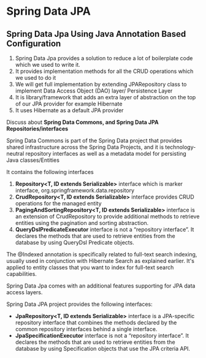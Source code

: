 # Spring Data JPA

## Spring Data Jpa Using Java Annotation Based Configuration

1. Spring Data Jpa provides a solution to reduce a lot of boilerplate code which we used to write it.
2. It provides implementation methods for all the CRUD operations which we used to do it
3. We will get full implementation by extending JPARepository class to implement Data Access Object (DAO) layer/ Persistence Layer
4. It is library/framework that adds an extra layer of abstraction on the top of our JPA provider  for example Hibernate
5. It uses Hibernate as a default JPA provider

Discuss about **Spring Data Commons, and Spring Data JPA Repositories/interfaces**

Spring Data Commons is part of the Spring Data project that provides shared infrastructure across the Spring Data Projects, and it is technology-neutral repository interfaces as well as a metadata model for persisting Java classes/Entities

It contains the following interfaces

1. **Repository<T, ID extends Serializable>** interface which is marker interface, org.springframework.data.repository
2. **CrudRepository<T, ID extends Serializable>** interface provides CRUD operations for the managed entity
3. **PagingAndSortingRepository<T, ID extends Serializable>** interface is an extension of CrudRepository to provide additional methods to retrieve entities using the pagination and sorting abstraction.
4. **QueryDslPredicateExecutor** interface is not a “repository interface”. It declares the methods that are used to retrieve entities from the database by using QueryDsl Predicate objects.

The @Indexed annotation is specifically related to full-text search indexing, usually used in conjunction with Hibernate Search as explained earlier. It's applied to entity classes that you want to index for full-text search capabilities.

Spring Data Jpa comes with an additional features supporting for JPA data access layers.

Spring Data JPA project provides the following interfaces:

* **JpaRepository<T, ID extends Serializable>** interface is a JPA-specific repository interface that combines the methods declared by the common repository interfaces behind a single interface.
* **JpaSpecificationExecutor** interface is not a “repository interface”. It declares the methods that are used to retrieve entities from the database by using Specification objects that use the JPA criteria API.
